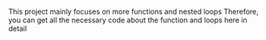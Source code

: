 This project mainly focuses on more functions and nested loops
Therefore, you can get all the necessary code about the function and
loops here in detail
